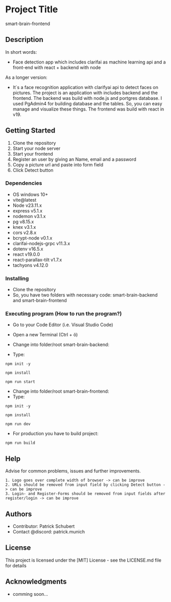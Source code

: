 # Project Title

smart-brain-frontend

## Description

In short words:

- Face detection app which includes clarifai as machine learning api and a front-end with react + backend with node

As a longer version:

- It´s a face recognition application with clarifyai api to detect faces on pictures.
  The project is an application with includes backend and the frontend. The backend was build with node.js and
  portgres database. I used PgAdmin4 for building database and the tables. So, you can easy manage and visualize
  these things. The frontend was build with react in v19.

## Getting Started

1. Clone the repository
2. Start your node server
3. Start your frontend
4. Register an user by giving an Name, email and a password
5. Copy a picture url and paste into form field
6. Click Detect button

### Dependencies

- OS windows 10+
- vite@latest
- Node v23.11.x
- express v5.1.x
- nodemon v3.1.x
- pg v8.15.x
- knex v3.1.x
- cors v2.8.x
- bcrypt-node v0.1.x
- clarifai-nodejs-grpc v11.3.x
- dotenv v16.5.x
- react v19.0.0
- react-parallax-tilt v1.7.x
- tachyons v4.12.0

### Installing

- Clone the repository
- So, you have two folders with necessary code: smart-brain-backend and smart-brain-frontend

### Executing program (How to run the program?)

- Go to your Code Editor (i.e. Visual Studio Code)
- Open a new Terminal (Ctrl + ö)
- Change into folder/root smart-brain-backend:

- Type:

```
npm init -y
```

```
npm install
```

```
npm run start
```

- Change into folder/root smart-brain-frontend:
- Type:

```
npm init -y
```

```
npm install
```

```
npm run dev
```

- For production you have to build project:

```
npm run build
```

## Help

Advise for common problems, issues and further improvements.

```
1. Logo goes over complete width of browser -> can be improve
2. URLs should be removed from input field by clicking Detect button -> can be improve
3. Login- and Register-Forms should be removed from input fields after register/login -> can be improve
```

## Authors

- Contributor: Patrick Schubert
- Contact @discord: patrick.munich

## License

This project is licensed under the [MIT] License - see the LICENSE.md file for details

## Acknowledgments

- comming soon...
